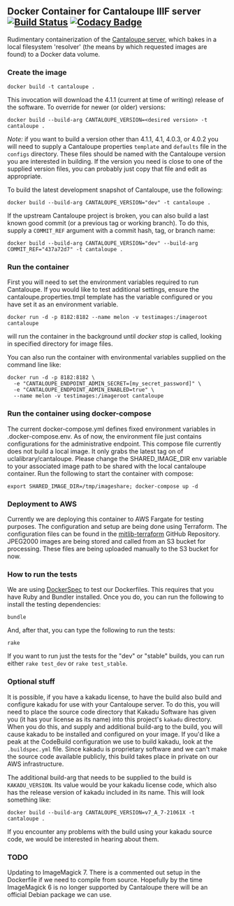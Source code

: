 ## Docker Container for Cantaloupe IIIF server &nbsp;[![Build Status](https://travis-ci.com/UCLALibrary/docker-cantaloupe.svg?branch=master)](https://travis-ci.com/UCLALibrary/docker-cantaloupe) [![Codacy Badge](https://api.codacy.com/project/badge/Grade/0339f09b793a4f3ea37e09f5e1c3b66b)](https://www.codacy.com/app/UCLALibrary/docker-cantaloupe?utm_source=github.com&amp;utm_medium=referral&amp;utm_content=UCLALibrary/docker-cantaloupe&amp;utm_campaign=Badge_Grade)

Rudimentary containerization of the [Cantaloupe server](https://cantaloupe-project.github.io/cantaloupe), which bakes in a local filesystem 'resolver' (the means by which requested images are found) to a Docker data volume.

### Create the image

    docker build -t cantaloupe .

This invocation will download the 4.1.1 (current at time of writing) release of the software. To override for
newer (or older) versions:

    docker build --build-arg CANTALOUPE_VERSION=<desired version> -t cantaloupe .

_Note:_ if you want to build a version other than 4.1.1, 4.1, 4.0.3, or 4.0.2 you will need to supply a Cantaloupe properties `template` and `defaults` file in the `configs` directory. These files should be named with the Cantaloupe version you are interested in building. If the version you need is close to one of the supplied version files, you can probably just copy that file and edit as appropriate.

To build the latest development snapshot of Cantaloupe, use the following:

    docker build --build-arg CANTALOUPE_VERSION="dev" -t cantaloupe .

If the upstream Cantaloupe project is broken, you can also build a last known good commit (or a previous tag or working branch). To do this, supply a `COMMIT_REF` argument with a commit hash, tag, or branch name:

    docker build --build-arg CANTALOUPE_VERSION="dev" --build-arg COMMIT_REF="437a72d7" -t cantaloupe .

### Run the container

 First you will need to set the environment variables required to run Cantaloupe. If you would like to test additional settings, ensure the cantaloupe.properties.tmpl template has the variable configured or you have set it as an environment variable.

    docker run -d -p 8182:8182 --name melon -v testimages:/imageroot cantaloupe

will run the container in the background until _docker stop_ is called, looking in specified directory for image files.

 You can also run the container with environmental variables supplied on the command line like:

    docker run -d -p 8182:8182 \
      -e "CANTALOUPE_ENDPOINT_ADMIN_SECRET=[my_secret_password]" \
      -e "CANTALOUPE_ENDPOINT_ADMIN_ENABLED=true" \
      --name melon -v testimages:/imageroot cantaloupe

### Run the container using docker-compose

The current docker-compose.yml defines fixed environment variables in .docker-compose.env. As of now, the environment file just contains configurations for the administrative endpoint. This compose file currently does not build a local image. It only grabs the latest tag on of uclalibrary/cantaloupe. Please change the SHARED_IMAGE_DIR env variable to your associated image path to be shared with the local cantaloupe container. Run the following to start the container with compose:

    export SHARED_IMAGE_DIR=/tmp/imageshare; docker-compose up -d

### Deployment to AWS

Currently we are deploying this container to AWS Fargate for testing purposes. The configuration and setup are being done using Terraform. The configuration files can be found in the [mitlib-terraform](https://github.com/MITLibraries/mitlib-terraform) GitHub Repository. JPEG2000 images are being stored and called from an S3 bucket for processing. These files are being uploaded manually to the S3 bucket for now.

### How to run the tests

We are using [DockerSpec](https://github.com/zuazo/dockerspec) to test our Dockerfiles. This requires that you have Ruby and Bundler installed. Once you do, you can run the following to install the testing dependencies:

    bundle

And, after that, you can type the following to run the tests:

    rake

If you want to run just the tests for the "dev" or "stable" builds, you can run either `rake test_dev` or `rake test_stable`.

### Optional stuff

It is possible, if you have a kakadu license, to have the build also build and configure kakadu for use with your Cantaloupe server. To do this, you will need to place the source code directory that Kakadu Software has given you (it has your license as its name) into this project's `kakadu` directory. When you do this, and supply and additional build-arg to the build, you will cause kakadu to be installed and configured on your image. If you'd like a peak at the CodeBuild configuration we use to build kakadu, look at the `.buildspec.yml` file. Since kakadu is proprietary software and we can't make the source code available publicly, this build takes place in private on our AWS infrastructure.

The additional build-arg that needs to be supplied to the build is `KAKADU_VERSION`. Its value would be your kakadu license code, which also has the release version of kakadu included in its name. This will look something like:

    docker build --build-arg CANTALOUPE_VERSION=v7_A_7-21061X -t cantaloupe .

If you encounter any problems with the build using your kakadu source code, we would be interested in hearing about them.

### TODO

 Updating to ImageMagick 7. There is a commented out setup in the Dockerfile if we need to compile from source. Hopefully by the time ImageMagick 6 is no longer supported by Cantaloupe there will be an official Debian package we can use.
